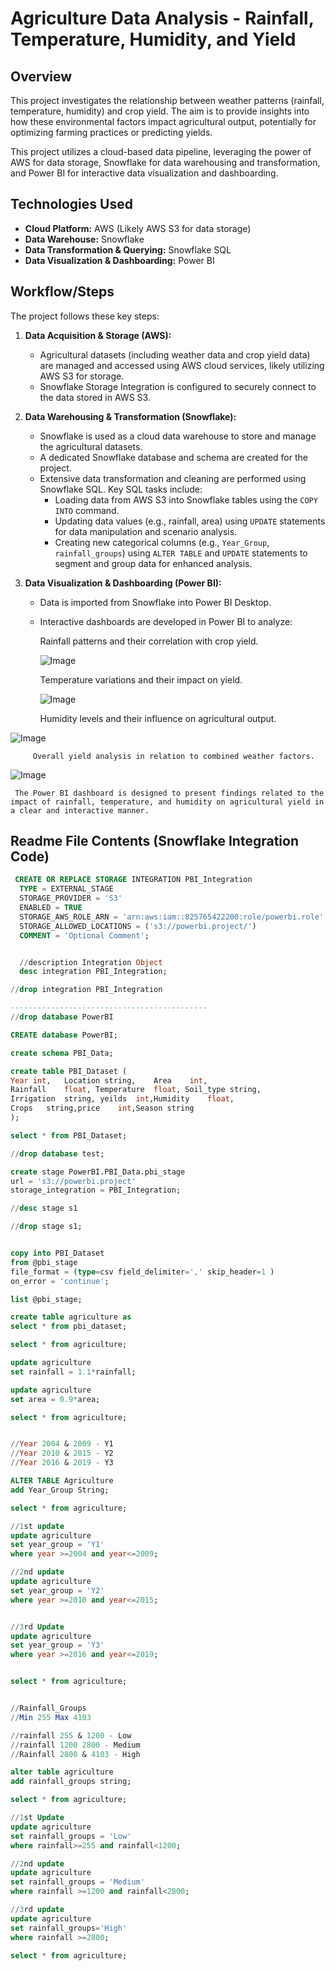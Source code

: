 
# Agriculture Data Analysis - Rainfall, Temperature, Humidity, and Yield

## Overview

This project investigates the relationship between weather patterns (rainfall, temperature, humidity) and crop yield.  The aim is to provide insights into how these environmental factors impact agricultural output, potentially for optimizing farming practices or predicting yields.

This project utilizes a cloud-based data pipeline, leveraging the power of AWS for data storage, Snowflake for data warehousing and transformation, and Power BI for interactive data visualization and dashboarding.

## Technologies Used

*   **Cloud Platform:** AWS (Likely AWS S3 for data storage)
*   **Data Warehouse:** Snowflake
*   **Data Transformation & Querying:** Snowflake SQL
*   **Data Visualization & Dashboarding:** Power BI

## Workflow/Steps

The project follows these key steps:

1.  **Data Acquisition & Storage (AWS):**
    *   Agricultural datasets (including weather data and crop yield data) are managed and accessed using AWS cloud services, likely utilizing AWS S3 for storage.
    *   Snowflake Storage Integration is configured to securely connect to the data stored in AWS S3.

2.  **Data Warehousing & Transformation (Snowflake):**
    *   Snowflake is used as a cloud data warehouse to store and manage the agricultural datasets.
    *   A dedicated Snowflake database and schema are created for the project.
    *   Extensive data transformation and cleaning are performed using Snowflake SQL. Key SQL tasks include:
        *   Loading data from AWS S3 into Snowflake tables using the `COPY INTO` command.
        *   Updating data values (e.g., rainfall, area) using `UPDATE` statements for data manipulation and scenario analysis.
        *   Creating new categorical columns (e.g., `Year_Group`, `rainfall_groups`) using `ALTER TABLE` and `UPDATE` statements to segment and group data for enhanced analysis.

3.  **Data Visualization & Dashboarding (Power BI):**
    *   Data is imported from Snowflake into Power BI Desktop.
    *   Interactive dashboards are developed in Power BI to analyze:

       
        Rainfall patterns and their correlation with crop yield.


        ![Image](https://github.com/user-attachments/assets/7e26c436-50a4-484e-95b2-e0e1d0568e9e)

          Temperature variations and their impact on yield.

        ![Image](https://github.com/user-attachments/assets/8e06d853-605d-4527-a2cf-31503b4df24e)

        Humidity levels and their influence on agricultural output.
        
![Image](https://github.com/user-attachments/assets/7aaef907-2e78-40bf-b380-1b2285fe97b9)

         Overall yield analysis in relation to combined weather factors.

![Image](https://github.com/user-attachments/assets/37b8dbb9-7176-4cdf-9fd8-63bbd153c515)
    
     The Power BI dashboard is designed to present findings related to the impact of rainfall, temperature, and humidity on agricultural yield in a clear and interactive manner.

## Readme File Contents (Snowflake Integration Code)

```sql
 CREATE OR REPLACE STORAGE INTEGRATION PBI_Integration
  TYPE = EXTERNAL_STAGE
  STORAGE_PROVIDER = 'S3'
  ENABLED = TRUE
  STORAGE_AWS_ROLE_ARN = 'arn:aws:iam::825765422200:role/powerbi.role'
  STORAGE_ALLOWED_LOCATIONS = ('s3://powerbi.project/')
  COMMENT = 'Optional Comment';


  //description Integration Object
  desc integration PBI_Integration;

//drop integration PBI_Integration

--------------------------------------------
//drop database PowerBI

CREATE database PowerBI;

create schema PBI_Data;

create table PBI_Dataset (
Year int,	Location string,	Area	int,
Rainfall	float, Temperature	float, Soil_type string,
Irrigation	string, yeilds	int,Humidity	float,
Crops	string,price	int,Season string
);

select * from PBI_Dataset;

//drop database test;

create stage PowerBI.PBI_Data.pbi_stage
url = 's3://powerbi.project'
storage_integration = PBI_Integration;

//desc stage s1

//drop stage s1;


copy into PBI_Dataset
from @pbi_stage
file_format = (type=csv field_delimiter=',' skip_header=1 )
on_error = 'continue';

list @pbi_stage;

create table agriculture as
select * from pbi_dataset;

select * from agriculture;

update agriculture
set rainfall = 1.1*rainfall;

update agriculture
set area = 0.9*area;

select * from agriculture;


//Year 2004 & 2009 - Y1
//Year 2010 & 2015 - Y2
//Year 2016 & 2019 - Y3

ALTER TABLE Agriculture
add Year_Group String;

select * from agriculture;

//1st update
update agriculture
set year_group = 'Y1'
where year >=2004 and year<=2009;

//2nd update
update agriculture
set year_group = 'Y2'
where year >=2010 and year<=2015;


//3rd Update
update agriculture
set year_group = 'Y3'
where year >=2016 and year<=2019;


select * from agriculture;


//Rainfall_Groups
//Min 255 Max 4103

//rainfall 255 & 1200 - Low
//rainfall 1200 2800 - Medium
//Rainfall 2800 & 4103 - High

alter table agriculture
add rainfall_groups string;

select * from agriculture;

//1st Update
update agriculture
set rainfall_groups = 'Low'
where rainfall>=255 and rainfall<1200;

//2nd update
update agriculture
set rainfall_groups = 'Medium'
where rainfall >=1200 and rainfall<2800;

//3rd update
update agriculture
set rainfall_groups='High'
where rainfall >=2800;

select * from agriculture;
